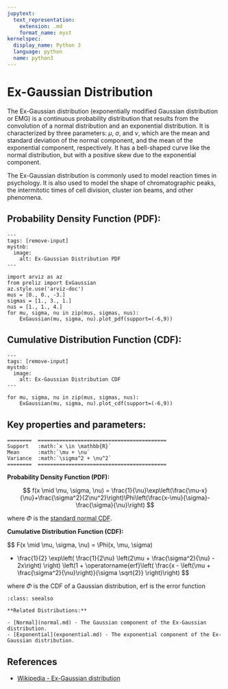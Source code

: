 ```yaml
---
jupytext:
  text_representation:
    extension: .md
    format_name: myst
kernelspec:
  display_name: Python 3
  language: python
  name: python3
---
```

# Ex-Gaussian Distribution

The Ex-Gaussian distribution (exponentially modified Gaussian distribution or EMG) is a continuous probability distribution that results from the convolution of a normal distribution and an exponential distribution. It is characterized by three parameters: $\mu$, $\sigma$, and $\nu$, which are the mean and standard deviation of the normal component, and the mean of the exponential component, respectively. It has a bell-shaped curve like the normal distribution, but with a positive skew due to the exponential component.

The Ex-Gaussian distribution is commonly used to model reaction times in psychology. It is also used to model the shape of chromatographic peaks, the intermitotic times of cell division, cluster ion beams, and other phenomena.

## Probability Density Function (PDF):

```{code-cell}
---
tags: [remove-input]
mystnb:
  image:
    alt: Ex-Gaussian Distribution PDF
---

import arviz as az
from preliz import ExGaussian
az.style.use('arviz-doc')
mus = [0., 0., -3.]
sigmas = [1., 3., 1.]
nus = [1., 1., 4.]
for mu, sigma, nu in zip(mus, sigmas, nus):
    ExGaussian(mu, sigma, nu).plot_pdf(support=(-6,9))
```

## Cumulative Distribution Function (CDF):

```{code-cell}
---
tags: [remove-input]
mystnb:
  image:
    alt: Ex-Gaussian Distribution CDF
---

for mu, sigma, nu in zip(mus, sigmas, nus):
    ExGaussian(mu, sigma, nu).plot_cdf(support=(-6,9))
```

## Key properties and parameters:

```{eval-rst}
========  ==========================================
Support   :math:`x \in \mathbb{R}`
Mean      :math:`\mu + \nu`
Variance  :math:`\sigma^2 + \nu^2`
========  ==========================================
```

**Probability Density Function (PDF):**

$$
f(x \mid \mu, \sigma, \nu) =
\frac{1}{\nu}\exp\left(\frac{\mu-x}{\nu}+\frac{\sigma^2}{2\nu^2}\right)\Phi\left(\frac{x-\mu}{\sigma}-\frac{\sigma}{\nu}\right)
$$

where $\Phi$ is the [standard normal CDF](normal.md).

**Cumulative Distribution Function (CDF):**

$$
F(x \mid \mu, \sigma, \nu) = 
 \Phi(x, \mu, \sigma)
- \frac{1}{2} \exp\left( \frac{1}{2\nu} \left(2\mu + \frac{\sigma^2}{\nu} - 2x\right) \right) \left(1 + \operatorname{erf}\left( \frac{x - \left(\mu + \frac{\sigma^2}{\nu}\right)}{\sigma \sqrt{2}} \right)\right)
$$

where $\Phi$ is the CDF of a Gaussian distribution, $\text{erf}$ is the error function

```{seealso}
:class: seealso

**Related Distributions:**

- [Normal](normal.md) - The Gaussian component of the Ex-Gaussian distribution.
- [Exponential](exponential.md) - The exponential component of the Ex-Gaussian distribution.
```

## References

- [Wikipedia - Ex-Gaussian distribution](https://en.wikipedia.org/wiki/Exponentially_modified_Gaussian_distribution)


